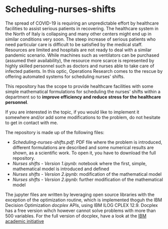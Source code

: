 # Scheduling-nurses-shifts

The spread of COVID-19 is requiring an unpredictable effort by healthcare facilities to assist serious patients in recovering. The healthcare system in the North of Italy is collapsing and many other centers might end up in similar conditions very soon. The steep increase of serious patients who need particular care is difficult to be satisfied by the medical staff. Resources are limited and hospitals are not ready to deal with a similar pandemic scenario. While machines such as ventilators can be purchased (assumed their availability), the resource more scarce is represented by highly skilled personnel such as doctors and nurses able to take care of infected patients. In this optic, Operations Research comes to the rescue by offering automated systems for scheduling nurses' shifts. 

This repository has the scope to provide healthcare facilities with some simple mathematical formulations for scheduling the nurses' shifts within a department so to __improve efficiency and reduce stress for the healthcare personnel__.


If you are interested in the topic, if you would like to implement it somewhere and/or add some modifications to the problem, do not hesitate to get in contact with me.


The repository is made up of the following files:
- _Scheduling-nurses-shifts.pdf_: PDF file where the problem is introduced, different formulations are described and some numerical results are shown, as a scientific work. To open it, you have to download the full repository.
- _Nurses shifts - Version 1.ipynb_: notebook where the first, simple, mathematical model is introduced and defined
- _Nurses shifts - Version 2.ipynb_: modification of the mathematical model
- _Nurses shifts - Version 2.ipynb_: further modification of the mathematical model

The jupyter files are written by leveraging open source libraries with the exception of the optimization routine, which is implemented thoguh the IBM Decision Optimization _docplex_ APIs, using IBM ILOG CPLEX 12.9. Docplex has a free version wihch however cannot solve problems with more than 500 variables. For the full version of docplex, have a look at the [IBM academic initiative](https://developer.ibm.com/docloud/blog/2019/07/04/cplex-optimization-studio-for-students-and-academics/)